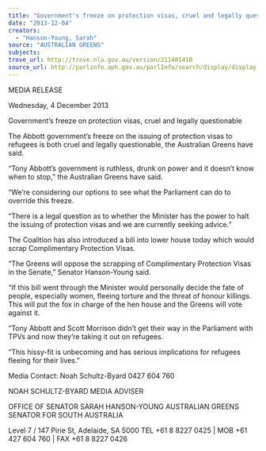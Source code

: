 ```yaml
---
title: "Government's freeze on protection visas, cruel and legally questionable"
date: "2013-12-04"
creators:
  - "Hanson-Young, Sarah"
source: "AUSTRALIAN GREENS"
subjects:
trove_url: http://trove.nla.gov.au/version/211401410
source_url: http://parlinfo.aph.gov.au/parlInfo/search/display/display.w3p;query=Id%3A%22media/pressrel/2878545%22
---
```


 MEDIA RELEASE   

 Wednesday, 4 December 2013   

 Government’s freeze on protection visas, cruel  and legally questionable   

 The Abbott government’s freeze on the issuing of protection visas to refugees is both cruel and  legally questionable, the Australian Greens have said.   

 “Tony Abbott’s government is ruthless, drunk on power and it doesn’t know when to stop,” the  Australian Greens have said.   

 “We’re considering our options to see what the Parliament can do to override this freeze.   

 “There is a legal question as to whether the Minister has the power to halt the issuing of protection  visas and we are currently seeking advice.”   

 The Coalition has also introduced a bill into lower house today which would scrap Complimentary  Protection Visas.   

 “The Greens will oppose the scrapping of Complimentary Protection Visas in the Senate,” Senator  Hanson-Young said.   

 “If this bill went through the Minister would personally decide the fate of people, especially women,  fleeing torture and the threat of honour killings. This will put the fox in charge of the hen house and  the Greens will vote against it.   

 “Tony Abbott and Scott Morrison didn’t get their way in the Parliament with TPVs and now they’re  taking it out on refugees.   

 “This hissy-fit is unbecoming and has serious implications for refugees fleeing for their lives.”   

 

 Media Contact: Noah Schultz-Byard 0427 604 760   

 

 NOAH SCHULTZ-BYARD  MEDIA ADVISER   

 OFFICE OF SENATOR SARAH HANSON-YOUNG  AUSTRALIAN GREENS SENATOR FOR SOUTH AUSTRALIA 

 

 Level 7 / 147 Pirie St, Adelaide, SA 5000  TEL  +61 8 8227 0425   |   MOB  +61 427 604 760   |   FAX  +61 8 8227 0426     

 

 

 

